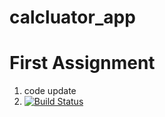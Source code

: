 # calcluator_app

# First Assignment

1. code update
2. [![Build Status](https://app.travis-ci.com/sivaninimmana009/calcluator_app.svg?branch=main)](https://app.travis-ci.com/sivaninimmana009/calcluator_app)

